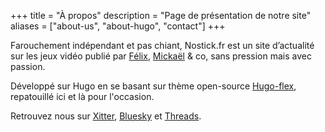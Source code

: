 +++
title = "À propos"
description = "Page de présentation de notre site"
aliases = ["about-us", "about-hugo", "contact"]
+++

Farouchement indépendant et pas chiant, Nostick.fr est un site d’actualité sur les jeux vidéo publié par [Félix](mailto:felix@nostick.fr), [Mickaël](mailto:mickael@nostick.fr) & co, sans pression mais avec passion. 

Développé sur Hugo en se basant sur thème open-source [Hugo-flex](https://github.com/ldeso/hugo-flex), repatouillé ici et là pour l'occasion.

Retrouvez nous sur [Xitter](https://twitter.com/Nostick_fr), [Bluesky](https://bsky.app/profile/nostick.bsky.social) et [Threads](https://www.threads.net/@nostick.fr).